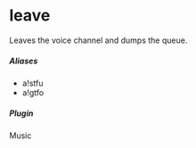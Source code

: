 # leave 

Leaves the voice channel and dumps the queue.
			

##### Aliases

* a!stfu
* a!gtfo


##### Plugin
Music